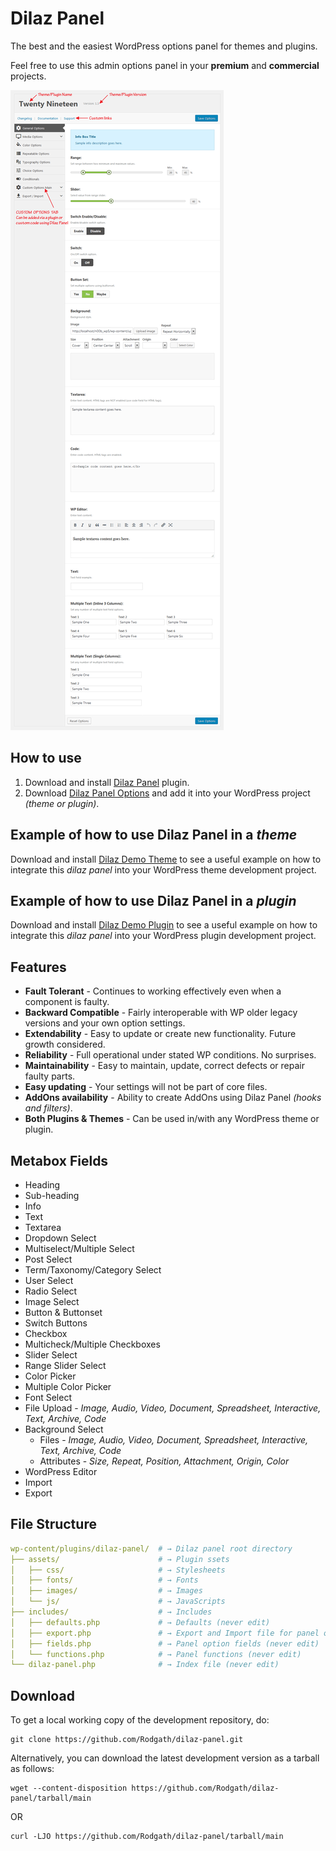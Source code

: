 # Dilaz Panel
The best and the easiest WordPress options panel for themes and plugins.

Feel free to use this admin options panel in your __premium__ and __commercial__ projects.

![Demo Screenshot](https://github.com/Rodgath/DilazResources/blob/master/Dilaz-Panel/main-dilaz-panel.png "Demo Screenshot")

## How to use
1. Download and install [Dilaz Panel](https://github.com/Rodgath/dilaz-panel/archive/main.zip) plugin.
2. Download [Dilaz Panel Options](https://github.com/Rodgath/dilaz-panel-options) and add it into your WordPress project *(theme or plugin)*. 

## Example of how to use Dilaz Panel in a *__theme__*
Download and install [Dilaz Demo Theme](https://github.com/Rodgath/Dilaz-Demo-Theme) to see a useful example on how to integrate this *dilaz panel* into your WordPress theme development project.

## Example of how to use Dilaz Panel in a *__plugin__*
Download and install [Dilaz Demo Plugin](https://github.com/Rodgath/Dilaz-Demo-Plugin) to see a useful example on how to integrate this *dilaz panel* into your WordPress plugin development project.

## Features
* __Fault Tolerant__ - Continues to working effectively even when a component is faulty.
* __Backward Compatible__ - Fairly interoperable with WP older legacy versions and your own option settings.
* __Extendability__ - Easy to update or create new functionality. Future growth considered. 
* __Reliability__ - Full operational under stated WP conditions. No surprises.
* __Maintainability__ - Easy to maintain, update, correct defects or repair faulty parts.
* __Easy updating__ - Your settings will not be part of core files. 
* __AddOns availability__ - Ability to create AddOns using Dilaz Panel *(hooks and filters)*.
* __Both Plugins & Themes__ - Can be used in/with any WordPress theme or plugin.

## Metabox Fields
* Heading
* Sub-heading
* Info
* Text
* Textarea
* Dropdown Select 
* Multiselect/Multiple Select
* Post Select
* Term/Taxonomy/Category Select
* User Select
* Radio Select
* Image Select
* Button & Buttonset
* Switch Buttons
* Checkbox
* Multicheck/Multiple Checkboxes
* Slider Select
* Range Slider Select
* Color Picker
* Multiple Color Picker
* Font Select
* File Upload - *Image, Audio, Video, Document, Spreadsheet, Interactive, Text, Archive, Code*
* Background Select
	* Files - *Image, Audio, Video, Document, Spreadsheet, Interactive, Text, Archive, Code*
	* Attributes - *Size, Repeat, Position, Attachment, Origin, Color*
* WordPress Editor
* Import
* Export

## File Structure
```yaml
wp-content/plugins/dilaz-panel/  # → Dilaz panel root directory
├── assets/                      # → Plugin ssets
│   ├── css/                     # → Stylesheets
│   ├── fonts/                   # → Fonts
│   ├── images/                  # → Images
│   └── js/                      # → JavaScripts
├── includes/                    # → Includes
│   ├── defaults.php             # → Defaults (never edit)
│   ├── export.php               # → Export and Import file for panel options (never edit)
│   ├── fields.php               # → Panel option fields (never edit)
│   └── functions.php            # → Panel functions (never edit)
└── dilaz-panel.php              # → Index file (never edit)
```

## Download 

To get a local working copy of the development repository, do:

    git clone https://github.com/Rodgath/dilaz-panel.git

Alternatively, you can download the latest development version as a tarball
as follows:

    wget --content-disposition https://github.com/Rodgath/dilaz-panel/tarball/main

OR 

    curl -LJO https://github.com/Rodgath/dilaz-panel/tarball/main
    
 
